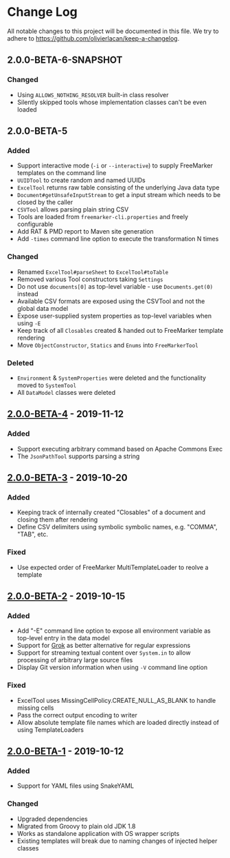 # Change Log

All notable changes to this project will be documented in this file. We try to adhere to https://github.com/olivierlacan/keep-a-changelog.

## 2.0.0-BETA-6-SNAPSHOT

### Changed
- Using `ALLOWS_NOTHING_RESOLVER` built-in class resolver
- Silently skipped tools whose implementation classes can't be even loaded 

## 2.0.0-BETA-5

### Added
- Support interactive mode (`-i` or `--interactive`) to supply FreeMarker templates on the command line
- `UUIDTool` to create random and named UUIDs
- `ExcelTool` returns raw table consisting of the underlying Java data type
- `Document#getUnsafeInputStream` to get a input stream which needs to be closed by the caller
- `CSVTool` allows parsing plain string CSV
- Tools are loaded from `freemarker-cli.properties` and freely configurable
- Add RAT & PMD report to Maven site generation
- Add `-times` command line option to execute the transformation N times

### Changed
- Renamed `ExcelTool#parseSheet` to `ExcelTool#toTable`
- Removed various Tool constructors taking `Settings`
- Do not use `documents[0]` as top-level variable - use `Documents.get(0)` instead
- Available CSV formats are exposed using the CSVTool and not the global data model
- Expose user-supplied system properties as top-level variables when using `-E`
- Keep track of all `Closables` created & handed out to FreeMarker template rendering
- Move `ObjectConstructor`, `Statics` and `Enums` into `FreeMarkerTool`

### Deleted
- `Environment` & `SystemProperties` were deleted and the functionality moved to `SystemTool`
- All `DataModel` classes were deleted

## [2.0.0-BETA-4] - 2019-11-12

### Added
- Support executing arbitrary command based on Apache Commons Exec
- The `JsonPathTool` supports parsing a string

## [2.0.0-BETA-3] - 2019-10-20

### Added
- Keeping track of internally created "Closables" of a document and closing them after rendering
- Define CSV delimiters using symbolic symbolic names, e.g. "COMMA", "TAB", etc.

### Fixed
- Use expected order of FreeMarker MultiTemplateLoader to reolve a template

## [2.0.0-BETA-2] - 2019-10-15

### Added
- Add "-E" command line option to expose all environment variable as top-level entry in the data model 
- Support for [Grok](https://github.com/thekrakken/java-grok) as better alternative for regular expressions
- Support for streaming textual content over `System.in` to allow processing of arbitrary large source files
- Display Git version information when using `-V` command line option

### Fixed
- ExcelTool uses MissingCellPolicy.CREATE_NULL_AS_BLANK to handle missing cells
- Pass the correct output encoding to writer
- Allow absolute template file names which are loaded directly instead of using TemplateLoaders

## [2.0.0-BETA-1] - 2019-10-12

### Added
- Support for YAML files using SnakeYAML

### Changed
- Upgraded dependencies
- Migrated from Groovy to plain old JDK 1.8
- Works as standalone application with OS wrapper scripts
- Existing templates will break due to naming changes of injected helper classes

[2.0.0-BETA-4]: https://github.com/sgoeschl/freemarker-cli/releases/tag/v2.0.0-BETA-4
[2.0.0-BETA-3]: https://github.com/sgoeschl/freemarker-cli/releases/tag/v2.0.0-BETA-3
[2.0.0-BETA-2]: https://github.com/sgoeschl/freemarker-cli/releases/tag/v2.0.0-BETA-2
[2.0.0-BETA-1]: https://github.com/sgoeschl/freemarker-cli/releases/tag/v2.0.0-BETA-1
